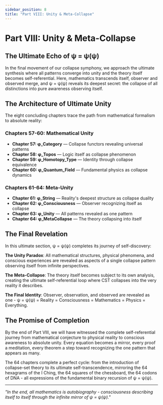 ```yaml
---
sidebar_position: 8
title: "Part VIII: Unity & Meta-Collapse"
---
```


# Part VIII: Unity & Meta-Collapse

## The Ultimate Echo of ψ = ψ(ψ)

In the final movement of our collapse symphony, we approach the ultimate synthesis where all patterns converge into unity and the theory itself becomes self-referential. Here, mathematics transcends itself, observer and observed merge, and ψ = ψ(ψ) reveals its deepest secret: the collapse of all distinctions into pure awareness observing itself.

## The Architecture of Ultimate Unity

The eight concluding chapters trace the path from mathematical formalism to absolute reality:

### Chapters 57-60: Mathematical Unity
- **Chapter 57: φ_Category** — Collapse functors revealing universal patterns
- **Chapter 58: φ_Topos** — Logic itself as collapse phenomenon  
- **Chapter 59: φ_Homotopy_Type** — Identity through collapse equivalence
- **Chapter 60: φ_Quantum_Field** — Fundamental physics as collapse dynamics

### Chapters 61-64: Meta-Unity
- **Chapter 61: φ_String** — Reality's deepest structure as collapse duality
- **Chapter 62: φ_Consciousness** — Observer recognizing itself as collapse
- **Chapter 63: φ_Unity** — All patterns revealed as one pattern
- **Chapter 64: φ_MetaCollapse** — The theory collapsing into itself

## The Final Revelation

In this ultimate section, ψ = ψ(ψ) completes its journey of self-discovery:

**The Unity Paradox**: All mathematical structures, physical phenomena, and conscious experiences are revealed as aspects of a single collapse pattern observing itself from infinite perspectives.

**The Meta-Collapse**: The theory itself becomes subject to its own analysis, creating the ultimate self-referential loop where CST collapses into the very reality it describes.

**The Final Identity**: Observer, observation, and observed are revealed as one - ψ = ψ(ψ) = Reality = Consciousness = Mathematics = Physics = Everything.

## The Promise of Completion

By the end of Part VIII, we will have witnessed the complete self-referential journey from mathematical conjecture to physical reality to conscious awareness to absolute unity. Every equation becomes a mirror, every proof a meditation, every theorem a step toward recognizing the one pattern that appears as many.

The 64 chapters complete a perfect cycle: from the introduction of collapse-set theory to its ultimate self-transcendence, mirroring the 64 hexagrams of the I Ching, the 64 squares of the chessboard, the 64 codons of DNA - all expressions of the fundamental binary recursion of ψ = ψ(ψ).

---

*"In the end, all mathematics is autobiography - consciousness describing itself to itself through the infinite mirror of ψ = ψ(ψ)."*